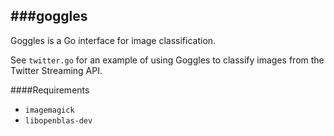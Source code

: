###goggles
---

Goggles is a Go interface for image classification.

See `twitter.go` for an example of using Goggles to classify images from the Twitter Streaming API.

####Requirements
- `imagemagick`
- `libopenblas-dev`
